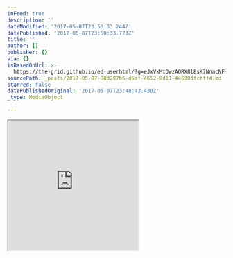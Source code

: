 ```yaml
---
inFeed: true
description: ''
dateModified: '2017-05-07T23:50:33.244Z'
datePublished: '2017-05-07T23:50:33.773Z'
title: ''
author: []
publisher: {}
via: {}
isBasedOnUrl: >-
  https://the-grid.github.io/ed-userhtml/?g=eJxVkMtOwzAQRX8l8sK7NnacNFHplE0RsGMLm2j8SGI1tivHFUq_HkORELsZ3XN0pXuwQ0RniiUqIGUZldt43KLDW_Ab1Mu6JOO2KrjSlMo9BuD0AryiM1wjpwqTGUNcAd3N90ZNoXca1541vKUSvTcxw7u356dafLy3VS3Yy4l3FR0g99JZwWWo6Wz9-fUEvEUUTMima2XNJO9MwzuNTEqxU8PAaYI0Xb02UdpNxWiKqM7Wj73V_wJSfFqdJiCC5XsydpwSkKrJz6JimHPdCMQHUsgQswQkJw7jaP2v-E2mdTZA7sTeB28eSPEz1Z90PJT39Y5fE4FqTQ
sourcePath: _posts/2017-05-07-88d287b6-d6af-4652-8d11-44630dfcfff4.md
starred: false
datePublishedOriginal: '2017-05-07T23:48:43.430Z'
_type: MediaObject

---
```

<iframe src="https://the-grid.github.io/ed-userhtml/?g=eJxVkMtOwzAQRX8l8sK7NnacNFHplE0RsGMLm2j8SGI1tivHFUq_HkORELsZ3XN0pXuwQ0RniiUqIGUZldt43KLDW_Ab1Mu6JOO2KrjSlMo9BuD0AryiM1wjpwqTGUNcAd3N90ZNoXca1541vKUSvTcxw7u356dafLy3VS3Yy4l3FR0g99JZwWWo6Wz9-fUEvEUUTMima2XNJO9MwzuNTEqxU8PAaYI0Xb02UdpNxWiKqM7Wj73V_wJSfFqdJiCC5XsydpwSkKrJz6JimHPdCMQHUsgQswQkJw7jaP2v-E2mdTZA7sTeB28eSPEz1Z90PJT39Y5fE4FqTQ" height="300" style=""></iframe>